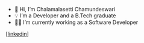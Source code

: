 - 👋 Hi, I’m Chalamalasetti Chamundeswari
- 💡 I’m a Developer and a B.Tech graduate
- 👩‍💻 I’m currently working as a Software Developer

[<a href="https://www.linkedin.com/in/chamundeswari-chalamalasetti-77384921a/">linkedin</a>]

